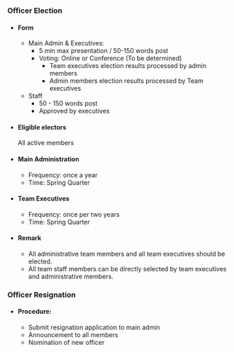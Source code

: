 ### Officer Election

- #### Form

  - Main Admin & Executives:
    - 5 min max presentation / 50-150 words post
    - Voting: Online or Conference (To be determined)
      - Team executives election results processed by admin members
      - Admin members election results processed by Team executives
  - Staff
    - 50 - 150 words post
    - Approved by executives

- #### Eligible electors

  All active members

- #### Main Administration

  - Frequency: once a year
  - Time: Spring Quarter

- #### Team Executives

  - Frequency: once per two years
  - Time: Spring Quarter

- #### Remark

  - All administrative team members and all team executives should be elected.
  - All team staff members can be directly selected by team executives and administrative members.



### Officer Resignation

- #### Procedure: 

  - Submit resignation application to main admin
  - Announcement to all members
  - Nomination of new officer